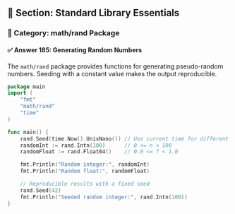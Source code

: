 ## 📘 Section: Standard Library Essentials
### 🔹 Category: math/rand Package
#### ✅ Answer 185: Generating Random Numbers

The `math/rand` package provides functions for generating pseudo-random numbers. Seeding with a constant value makes the output reproducible.

```go
package main
import (
    "fmt"
    "math/rand"
    "time"
)

func main() {
    rand.Seed(time.Now().UnixNano()) // Use current time for different results each run
    randomInt := rand.Intn(100)      // 0 <= n < 100
    randomFloat := rand.Float64()    // 0.0 <= f < 1.0

    fmt.Println("Random integer:", randomInt)
    fmt.Println("Random float:", randomFloat)

    // Reproducible results with a fixed seed
    rand.Seed(42)
    fmt.Println("Seeded random integer:", rand.Intn(100))
}
```
